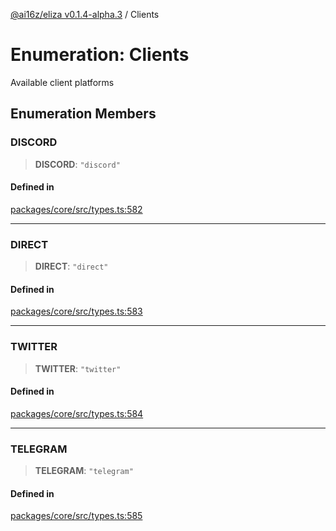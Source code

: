 [@ai16z/eliza v0.1.4-alpha.3](../index.md) / Clients

# Enumeration: Clients

Available client platforms

## Enumeration Members

### DISCORD

> **DISCORD**: `"discord"`

#### Defined in

[packages/core/src/types.ts:582](https://github.com/ai16z/eliza/blob/main/packages/core/src/types.ts#L582)

---

### DIRECT

> **DIRECT**: `"direct"`

#### Defined in

[packages/core/src/types.ts:583](https://github.com/ai16z/eliza/blob/main/packages/core/src/types.ts#L583)

---

### TWITTER

> **TWITTER**: `"twitter"`

#### Defined in

[packages/core/src/types.ts:584](https://github.com/ai16z/eliza/blob/main/packages/core/src/types.ts#L584)

---

### TELEGRAM

> **TELEGRAM**: `"telegram"`

#### Defined in

[packages/core/src/types.ts:585](https://github.com/ai16z/eliza/blob/main/packages/core/src/types.ts#L585)
